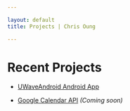 ```yaml
---

layout: default
title: Projects | Chris Oung

---
```

# Recent Projects

- [UWaveAndroid Android App](https://chrisoung1.github.io/work/)

- [Google Calendar API](https://developers.google.com/calendar/) _(Coming soon)_




